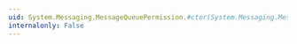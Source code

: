 ```yaml
---
uid: System.Messaging.MessageQueuePermission.#ctor(System.Messaging.MessageQueuePermissionEntry[])
internalonly: False
---
```

